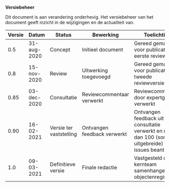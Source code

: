 **Versiebeheer**

Dit document is aan verandering onderhevig. Het versiebeheer van het document geeft inzicht in de wijzigingen en de actualiteit van.

| **Versie** | **Datum**   | **Status** | **Bewerking**                   | **Toelichting**                                       |
|------------|-------------|------------|---------------------------------|-------------------------------------------------------| 
| 0.5        | 31-aug-2020 | Concept    | Initieel document               | Gereed gemaakt voor publicatie eerste reviewversie    |
| 0.8        | 15-nov-2020 | Review     | Uitwerking toegevoegd           | Gereed gemaakt voor publicatie tweede reviewversie    |
| 0.85       | 03-dec-2020 | Consultatie     | Reviewcommentaar verwerkt       | Reviewcommentaar door expertgroep verwerkt           |
| 0.90       | 16-02-2021  | Versie ter vaststelling | Ontvangen feedback verwerkt | Ontvangen feedback uit consultatie verwerkt en meer dan 100 (soms uitgebreide) github issues beantwoord|
| 1.0        | 09-03-2021  | Definitieve versie | Finale redactie | Vastgesteld door kernteam samenhangende objectenregistratie |

